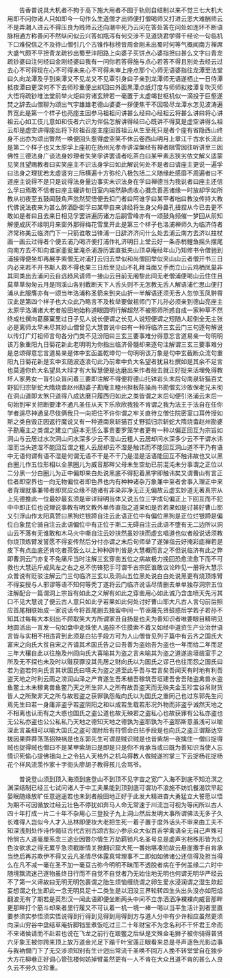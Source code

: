 <!-- { "loadSidebar": true } -->
　　告香普说具大机者不拘于高下施大用者不囿于轨则自结制以来不觉三七大机大用即不问你诸人只如即今一句作么生道僧才出师便打僧喝师又打进云恩大难酬师云不是弄潮人进云不得压良为贱师云还向潮中死乃云问在答处答在问处如连环不断语脉相通方称善问不然纵问似云兴答如瓶泻有何交涉不见道饶君学得千经论一句临机下口难傥信之不及待山僧引几个古锥作标榜昔周金刚未出蜀时何等气概闻南方禅席大盛气颇不平担青龙疏钞出蜀至沣阳路上向婆子买饼点心婆指担曰甚么文字曰青龙疏钞婆曰注何经曰金刚经婆曰我有一问你若答得施与点心若答不得且别处去经云过去心不可得现在心不可得未来心不可得未审上座点那个心师无语婆指往龙潭至法堂曰久向龙潭及乎到来潭又不见龙又不见覃引身曰子亲到龙潭师无语遂栖止一日侍潭抵夜潭曰更深何不下去师珍重便出却回曰外面黑潭点纸灯度与师师拟接潭复吹灭师大悟将疏钞堆法堂前举火炬曰穷诸玄辨若一毫置于太虚竭世枢机似一滴投于巨壑遂焚之辞去山僧聊为颂出气宇雄雄老德山婆婆一拶便焦干不因吸尽龙潭水怎见波涛遍界宽此是第一个样子也亮座主因参马祖祖问讲甚么经曰心经祖云将甚么讲曰将心讲祖云心如工伎儿意如和伎者六识为伴侣怎解讲得经曰心既讲不得莫是虚空讲得么祖云却是虚空讲得座出将下阶祖召座主座回首祖云从生至死只是者个座有省隐西山终身不出亦为颂出瞥然一唤便回头惹得虚空笑不休云卷西山明月上章江千古水长流此是第二个样子也又太原孚上座初在扬州光孝寺讲涅槃经有禅者阻雪因往听讲至三因佛性三德法身广谈法身妙理者失笑孚讲罢请者吃茶白曰某甲素志狭劣依文解义适蒙见笑且望赐教者曰实笑座主不识法身孚曰如此解说何处不是者曰请座主更说一遍孚曰法身之理犹若太虚竖穷三际横遍十方弥纶八极包括二义随缘赴感靡不周遍者曰不道座主说得不是只是说得法身量边事实未识法身在孚曰禅德当为我说者曰座主还信么孚曰焉敢不信者曰座主辍讲旬日室内端然静虑收心摄念善恶诸缘一时放却孚如所教从初夜至五鼓闻鼓角声忽然契悟便去扣门者曰阿谁孚曰某甲者咄曰教汝传持大教代佛说法夜来为甚么醉酒卧街孚曰某甲自来讲经将生身父母鼻孔扭捏从今已去更不敢如是者曰且去来日相见孚罢讲遍历诸方后嗣雪峰亦有一颂鼓角频催一梦回从前知解便成灰不缘明月来窗外那得梅花雪里开此是第三个样子也洛浦禅师久为临济侍者济常称美云临济门下一只箭谁敢当锋浦一日辞济济问什么处去浦云南方去济以拄杖画一画云过得者个便去浦乃喝济便打浦作礼济明日上堂云好一条赤梢鲤鱼摇头摆尾向南方去不知向谁家齑瓮里淹杀浦游历罢直抵夹山顶卓庵经年山乃知修书令僧驰到浦接得便坐却再展手索僧无对浦打云归去举似和尚僧回举似夹山山云者僧开书三日内必来若不开书斯人救不得也果三日后至见山不礼拜当面又手而立山云鸡栖凤巢非其同类出去浦问云自远趋风请师一接山云目前无阇黎此间无老僧浦便喝山云住住且莫草草匆匆云月是同溪山各别截断天下人舌头则不无怎教无舌人解语浦伫思山便打浦从此服膺亦有一颂当年洛浦称圣箭来到夹山折一半解语还须无舌人忽惊玉凤翀霄汉此是第四个样子也大众此乃略言不及枚举要做祖师门下儿孙必须亲到德山亮座主太原孚洛浦诸大老者般田地始称道眼圆明行解超然不被邪师所惑自成一家种草不然终成杜撰向葛藤窠里过日子见人说长便谓之长见人说短便谓之短随人起倒全无主张必是离师太早未尽其妙山僧曾见大慧普说中曰有一种将临济三玄云门三句逐句解说以传灯广灯祖师言句各分门类不见汾阳曰三玄三要事难分得意忘言道易亲一句明明该万象重阳九日菊花新此老明明为你指出临济骨髓却来逐句注解谓三玄三要事难分是总颂得意忘言道易亲是体中玄函盖乾坤句一句明明该万象是句中玄截断众流句重阳九日菊花新是玄中玄随波逐浪句此乃前辈中负大名望者犹且杜撰如是其余不足言也莫道你负大名望具大辩才有大智慧便是达磨出来作者般去就正好捉来活埋免得教坏人家男女一盲引众盲问着三要即注解不得便将德山托钵岩头末后句南泉斩猫百丈野狐归宗斩蛇大隋烧畬赵州勘婆子勘庵主睦州担板陈操尚书勘僧玄沙敢保老兄未彻在洞山道即太煞只道得八成达磨只履西归如此之类皆谓之末后句便引洛浦云末后一句始到牢关把断要津不通凡圣任从天下乐欣欣我独不肯谓之我为法王于法自在任你学者逞尽神通呈尽伎俩我只一向把住不许你谓之牢关直待立僧住院密室口耳传授如斯之类自毁正因返行魔说又有一种道南泉斩猫百丈野狐归宗斩蛇大隋烧畬赵州勘婆子勘庵主之类谓之建立门庭本无恁么事贵要罗笼学者更有一种以偏正回互为宗旨如洞山与云居过水次洞山问水深多少云不湿山云粗人云居却问水深多少云不干谓水讳湿而当头道湿不能回互谓之粗人云居却云不湿是触讳而不能回互洞山道不干乃有语中无语何谓有语不湿是何谓无语不干是不干乃是湿是活语能回互不触讳故也又以黑白圈儿作五位形相以全黑圈儿为威音那畔父母未生空劫已前混沌未分事谓之正位以二分黑一分白圈儿为正中偏却来白处说黑底不得犯着黑字即触讳矣又谓曹山有言正位者即空界也一向无物偏位者即色界也内有种种诸杂万象兼中至者舍事入理正中来者背理就事兼带者即冥应众缘不随诸有非染非净无正无偏故云虚玄妙道无著真宗从上先德推此一位最妙最玄须是审详辩明当体又说五位三字成句偏正上下回互而不犯中中即正位也说理说事教有明文教外单传直指之道果如是否若果如是讨甚好曹山耶又引浮山作太阳真赞曰黑狗烂银蹄自注云此语正位中有偏位黑狗是正位烂银蹄是偏位白象昆仑骑自注云此语偏位中有正位于斯二无碍自注云此语不堕有无二边所以洞山云不落有无谁敢和木马火中嘶自注云妙挟然虽妙挟而虚玄唱道也似者般说话须教你烧顶炼臂发誓愿不得妄传然后分付亦谓之末后句师举了遂弹指云好掩彩底禅若是皮下有点血底还肯吃者茶饭么以上种种辟判皆是大慧概而言之不但说临济有此之弊即曹洞云门亦复不免痛斥当时注解三玄穿凿五位之病故极力挽回恐愈流愈下而不可救也大慧运斤成风左之右之总不伤锋犯手可谓千古宗匠谁敢议论昨见一册将大慧示众普说有贬驳注解云门三句临济三玄以及洞山五位黑处说白白处说黑更有烧顶炼臂不得妄授与人邪谬等语不知何等秃丁遂将云门临济说话尽情删去单单独存洞宗五位注解配合一篇谓洞上宗旨有如此之义解有如此之穿凿用心如此诚乃含血喷天先污其口不见大慧说了便云古人意只如此乎若果如此何处讨好曹山耶大凡古人言句前后照应首尾相联始成一家说话今将首尾删去独留中间一节诬蔑先贤鼓惑后学若子若孙不知其过每每大本刻出不顾取笑大方所谓家丑自扬是也夫为善知识者唯要眼目精明见地圆活出一言发一句如盘中走珠使人遏捺不住摸索不着又如经中道资生产业治世语言皆与实相不相违背到此须是白拈手段方可为人山僧昔见列子篇中有云齐之国氏大富宋之向氏大贫自宋之齐请其术国氏告之曰吾善为盗始吾为盗也一年而给二年而足三年大穰自此以往施及州闾向氏大喜喻其为盗之言未喻其为盗之道遂逾垣凿室手之所及无不探也未及时以赃获罪没其先居之财向氏以为国氏之谬己也往而怨之国氏曰若为盗若何向氏言其状国氏曰嘻夫为盗之道至此乎吾与若言矣吾闻天有时地有利吾盗天地之时利云雨之滂润山泽之产育遂生吾禾植吾稼筑吾垣建吾舍吾陆盗禽兽水盗鱼鳖土木未稼禽兽鱼鳖乃天之所生非人之所有故吾盗天而无殃夫金玉珍宝谷帛财货皆人之所聚非天之所与故若盗之获罪孰怨哉向氏以为国氏之重罔己也过东郭先生问焉先生曰若一身庸非盗乎若盗阴阳之和以成若生载若形况外物而非盗乎诚然天地之不相离也认而有之大惑也国氏之盗公道也故无殃若之盗私心也故获罪有公私亦盗也无公私亦盗也公公私私乃天地之德知天地之德孰为盗耶孰为不盗耶斯意虽浅可以喻深此言虽细可以喻大国氏之盗可谓肘后有符惯会白拈手段是也向氏之盗正谓豁达空拨因果莽莽荡荡招殃祸是也东郭先生可谓是贼识贼是也昔紫胡一夜擒住一僧曰捉得贼也捉得贼也僧曰不是某甲紫胡曰是即是只是你不肯承当或曰既为善知识当使人忘情识死偷心提佛祖向上之令拈人天格外之机乌得教人做贼遂拊掌三下云捉杨花捉杨花个样风流羡作家十字街头廖胡子教得孩儿会骂爷。

　　普说登山须到顶入海须到底登山不到顶不见字宙之宽广入海不到底不知沧溟之渊深结制已经三七试问诸人于中工夫果能到顶到底可谓功不浪施不妨饥餐渴饮早起晏眠随缘放旷任意逍遥若也未到者般田地正好于此发大精进奋大勇猛立大誓愿以悟为期不可因循放过经云壮色不停犹如奔马人命无常速于川流岂可视为等闲所以古人四十年打成一片二十年不杂用心三登投子九上洞山然后发明大事所谓佛法无多子久长难得人岂似今人才入丛林即便妆大老把生死一着子置于度外话头不审来由工夫不知深浅到处作诗作偈征古代古别古颂古拟小参示众大似百舌学禽语全无自己声殊可怜悯古人道毫厘系念三途业因瞥尔情生万劫羁锁凡名圣号总是虚声劣相殊形皆为幻色汝欲求之得无累乎急须截断情关掀翻识窟大死一番始堪凑拍故云悬崖撒手自肯承当绝后再苏欺伊不得又云凡圣情尽体露真常理事不二即如如佛诸公还信得及担当得么在凡不减一毫在圣不加一毫亘古弥今明明不昧而不透脱者病在于何盖缘二六时中随境飘流迷己逐物虽终日行而不自觉不自觉者乃无始住地无明也何谓无明华严经云不了第一义谛故曰无明无明包裹谓之胎生烦恼缠绕谓之卵生爱水浸润谓之湿生欻起妄想谓之化生即此一念无明具足十二类生是以汩没三界轮转四生头出头没亦如阳焰翻波无有了期若是英烈汉一闻此语即便坐断两头中间不立赤洒洒净裸裸向威音那畔更那畔打个筋斗却来者里行履又不可认着一机一境一棒一喝以当平生活计到者里直要参须实参悟须实悟说得到行得到见得到用得到方与道人分中有少许相应虽然更须向深山穷谷中盘结草庵折脚铛里煮饭吃过三二十年财宝不为念名利不干怀君王命而不来诸侯请而不赴若也说在飞龙之前行在跛鳖之后纵是文殊金毛狮子被你骑得普贤六牙象王被你跨来顶上放万道金光足下蹋千叶宝莲正眼看来总是寻声逐色光影边事与我衲僧门下了无交涉须知别有生计迥出常流千圣唤不回万人挽不转堂堂自在独步大方花柳巷正好调心管弦楼何妨掉臂虽然更有一人不肯在大众且道不肯的甚么人良久云不劳久立珍重。

